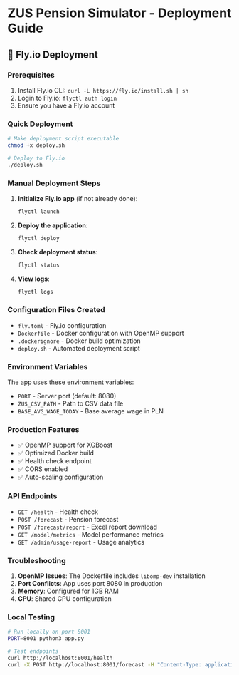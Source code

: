 # ZUS Pension Simulator - Deployment Guide

## 🚀 Fly.io Deployment

### Prerequisites
1. Install Fly.io CLI: `curl -L https://fly.io/install.sh | sh`
2. Login to Fly.io: `flyctl auth login`
3. Ensure you have a Fly.io account

### Quick Deployment
```bash
# Make deployment script executable
chmod +x deploy.sh

# Deploy to Fly.io
./deploy.sh
```

### Manual Deployment Steps

1. **Initialize Fly.io app** (if not already done):
   ```bash
   flyctl launch
   ```

2. **Deploy the application**:
   ```bash
   flyctl deploy
   ```

3. **Check deployment status**:
   ```bash
   flyctl status
   ```

4. **View logs**:
   ```bash
   flyctl logs
   ```

### Configuration Files Created

- `fly.toml` - Fly.io configuration
- `Dockerfile` - Docker configuration with OpenMP support
- `.dockerignore` - Docker build optimization
- `deploy.sh` - Automated deployment script

### Environment Variables

The app uses these environment variables:
- `PORT` - Server port (default: 8080)
- `ZUS_CSV_PATH` - Path to CSV data file
- `BASE_AVG_WAGE_TODAY` - Base average wage in PLN

### Production Features

- ✅ OpenMP support for XGBoost
- ✅ Optimized Docker build
- ✅ Health check endpoint
- ✅ CORS enabled
- ✅ Auto-scaling configuration

### API Endpoints

- `GET /health` - Health check
- `POST /forecast` - Pension forecast
- `POST /forecast/report` - Excel report download
- `GET /model/metrics` - Model performance metrics
- `GET /admin/usage-report` - Usage analytics

### Troubleshooting

1. **OpenMP Issues**: The Dockerfile includes `libomp-dev` installation
2. **Port Conflicts**: App uses port 8080 in production
3. **Memory**: Configured for 1GB RAM
4. **CPU**: Shared CPU configuration

### Local Testing

```bash
# Run locally on port 8001
PORT=8001 python3 app.py

# Test endpoints
curl http://localhost:8001/health
curl -X POST http://localhost:8001/forecast -H "Content-Type: application/json" -d '{"age": 40, "sex": "M", "gross_salary_now": 10000, "start_year": 2010}'
```
